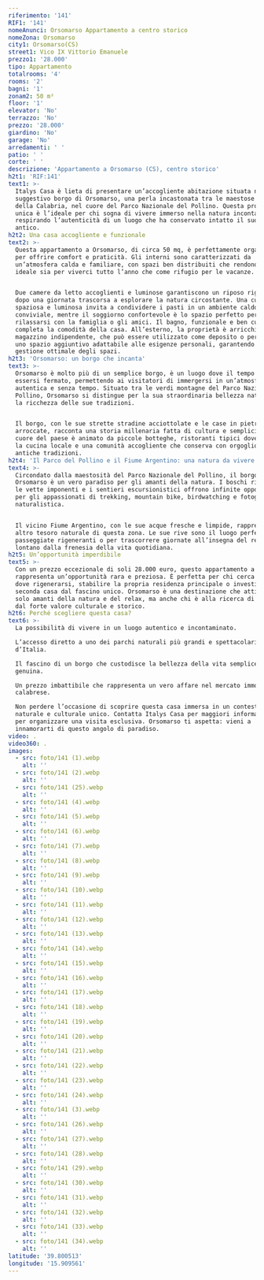 ```yaml
---
riferimento: '141'
RIF1: '141'
nomeAnunci: Orsomarso Appartamento a centro storico
nomeZona: Orsomarso
city1: Orsomarso(CS)
street1: Vico IX Vittorio Emanuele
prezzo1: '28.000'
tipo: Appartamento
totalrooms: '4'
rooms: '2'
bagni: '1'
zonam2: 50 m²
floor: '1'
elevator: 'No'
terrazzo: 'No'
prezzo: '28.000'
giardino: 'No'
garage: 'No'
arredamenti: ' '
patio: ' '
corte: ' '
descrizione: 'Appartamento a Orsomarso (CS), centro storico'
h2t1: 'RIF:141'
text1: >-
  Italys Casa è lieta di presentare un’accogliente abitazione situata nel
  suggestivo borgo di Orsomarso, una perla incastonata tra le maestose montagne
  della Calabria, nel cuore del Parco Nazionale del Pollino. Questa proprietà
  unica è l’ideale per chi sogna di vivere immerso nella natura incontaminata,
  respirando l’autenticità di un luogo che ha conservato intatto il suo fascino
  antico.
h2t2: Una casa accogliente e funzionale
text2: >-
  Questa appartamento a Orsomarso, di circa 50 mq, è perfettamente organizzata
  per offrire comfort e praticità. Gli interni sono caratterizzati da
  un’atmosfera calda e familiare, con spazi ben distribuiti che rendono la casa
  ideale sia per viverci tutto l’anno che come rifugio per le vacanze.


  Due camere da letto accoglienti e luminose garantiscono un riposo rigenerante
  dopo una giornata trascorsa a esplorare la natura circostante. Una cucina
  spaziosa e luminosa invita a condividere i pasti in un ambiente caldo e
  conviviale, mentre il soggiorno confortevole è lo spazio perfetto per
  rilassarsi con la famiglia o gli amici. Il bagno, funzionale e ben curato,
  completa la comodità della casa. All’esterno, la proprietà è arricchita da un
  magazzino indipendente, che può essere utilizzato come deposito o per creare
  uno spazio aggiuntivo adattabile alle esigenze personali, garantendo una
  gestione ottimale degli spazi.
h2t3: 'Orsomarso: un borgo che incanta'
text3: >-
  Orsomarso è molto più di un semplice borgo, è un luogo dove il tempo sembra
  essersi fermato, permettendo ai visitatori di immergersi in un’atmosfera
  autentica e senza tempo. Situato tra le verdi montagne del Parco Nazionale del
  Pollino, Orsomarso si distingue per la sua straordinaria bellezza naturale e
  la ricchezza delle sue tradizioni.


  Il borgo, con le sue strette stradine acciottolate e le case in pietra
  arroccate, racconta una storia millenaria fatta di cultura e semplicità. Il
  cuore del paese è animato da piccole botteghe, ristoranti tipici dove gustare
  la cucina locale e una comunità accogliente che conserva con orgoglio le
  antiche tradizioni.
h2t4: 'Il Parco del Pollino e il Fiume Argentino: una natura da vivere'
text4: >-
  Circondato dalla maestosità del Parco Nazionale del Pollino, il borgo di
  Orsomarso è un vero paradiso per gli amanti della natura. I boschi rigogliosi,
  le vette imponenti e i sentieri escursionistici offrono infinite opportunità
  per gli appassionati di trekking, mountain bike, birdwatching e fotografia
  naturalistica.


  Il vicino Fiume Argentino, con le sue acque fresche e limpide, rappresenta un
  altro tesoro naturale di questa zona. Le sue rive sono il luogo perfetto per
  passeggiate rigeneranti o per trascorrere giornate all’insegna del relax,
  lontano dalla frenesia della vita quotidiana.
h2t5: Un’opportunità imperdibile
text5: >-
  Con un prezzo eccezionale di soli 28.000 euro, questo appartamento a Orsomarso
  rappresenta un’opportunità rara e preziosa. È perfetta per chi cerca un luogo
  dove rigenerarsi, stabilire la propria residenza principale o investire in una
  seconda casa dal fascino unico. Orsomarso è una destinazione che attira non
  solo amanti della natura e del relax, ma anche chi è alla ricerca di un luogo
  dal forte valore culturale e storico.
h2t6: Perché scegliere questa casa?
text6: >-
  La possibilità di vivere in un luogo autentico e incontaminato.

  L’accesso diretto a uno dei parchi naturali più grandi e spettacolari
  d’Italia.

  Il fascino di un borgo che custodisce la bellezza della vita semplice e
  genuina.

  Un prezzo imbattibile che rappresenta un vero affare nel mercato immobiliare
  calabrese.

  Non perdere l’occasione di scoprire questa casa immersa in un contesto
  naturale e culturale unico. Contatta Italys Casa per maggiori informazioni o
  per organizzare una visita esclusiva. Orsomarso ti aspetta: vieni a
  innamorarti di questo angolo di paradiso.
video: .
video360: .
images:
  - src: foto/141 (1).webp
    alt: ''
  - src: foto/141 (2).webp
    alt: ''
  - src: foto/141 (25).webp
    alt: ''
  - src: foto/141 (4).webp
    alt: ''
  - src: foto/141 (5).webp
    alt: ''
  - src: foto/141 (6).webp
    alt: ''
  - src: foto/141 (7).webp
    alt: ''
  - src: foto/141 (8).webp
    alt: ''
  - src: foto/141 (9).webp
    alt: ''
  - src: foto/141 (10).webp
    alt: ''
  - src: foto/141 (11).webp
    alt: ''
  - src: foto/141 (12).webp
    alt: ''
  - src: foto/141 (13).webp
    alt: ''
  - src: foto/141 (14).webp
    alt: ''
  - src: foto/141 (15).webp
    alt: ''
  - src: foto/141 (16).webp
    alt: ''
  - src: foto/141 (17).webp
    alt: ''
  - src: foto/141 (18).webp
    alt: ''
  - src: foto/141 (19).webp
    alt: ''
  - src: foto/141 (20).webp
    alt: ''
  - src: foto/141 (21).webp
    alt: ''
  - src: foto/141 (22).webp
    alt: ''
  - src: foto/141 (23).webp
    alt: ''
  - src: foto/141 (24).webp
    alt: ''
  - src: foto/141 (3).webp
    alt: ''
  - src: foto/141 (26).webp
    alt: ''
  - src: foto/141 (27).webp
    alt: ''
  - src: foto/141 (28).webp
    alt: ''
  - src: foto/141 (29).webp
    alt: ''
  - src: foto/141 (30).webp
    alt: ''
  - src: foto/141 (31).webp
    alt: ''
  - src: foto/141 (32).webp
    alt: ''
  - src: foto/141 (33).webp
    alt: ''
  - src: foto/141 (34).webp
    alt: ''
latitude: '39.800513'
longitude: '15.909561'
---
```


